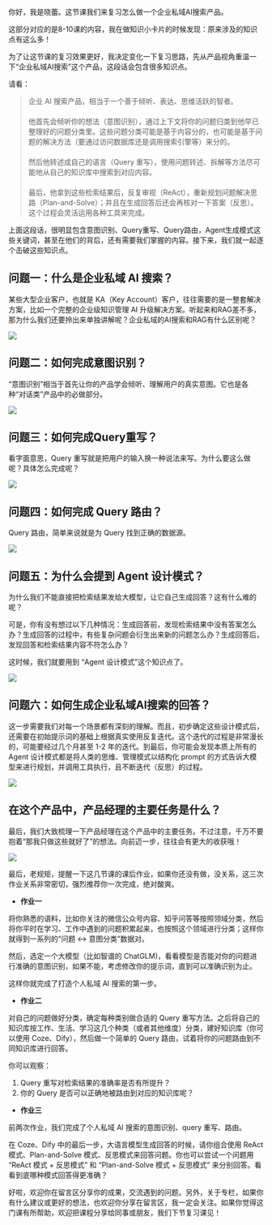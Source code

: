 你好，我是晓蕾。这节课我们来复习怎么做一个企业私域AI搜索产品。

这部分对应的是8-10课的内容，我在做知识小卡片的时候发现：原来涉及的知识点有这么多！

为了让这节课的复习效果更好，我决定变化一下复习思路，先从产品视角重温一下“企业私域AI搜索”这个产品，这段话会包含很多知识点。

请看：

> 企业 AI 搜索产品，相当于一个善于倾听、表达、思维活跃的智者。  
> 　  
> 他首先会倾听你的想法（意图识别），通过上下文将你的问题归类到他早已整理好的问题分类里。这些问题分类可能是基于内容分的，也可能是基于问题的解决方法（要通过访问数据库还是调用搜索引擎等）来分的。  
> 　  
> 然后他转述成自己的语言（Query 重写），使用问题转述、拆解等方法尽可能地从自己的知识库中搜索到对应内容。  
> 　  
> 最后，他拿到这些检索结果后，反复审视（ReAct），重新规划问题解决思路（Plan-and-Solve）；并且在生成回答后还会再核对一下答案（反思）。这个过程会灵活运用各种工具来完成。

上面这段话，很明显包含意图识别、Query重写、Query路由，Agent生成模式这些关键词，甚至在他们的背后，还有需要我们掌握的内容。接下来，我们就一起逐个击破这些知识点。

## 问题一：什么是企业私域 AI 搜索？

某些大型企业客户，也就是 KA（Key Account）客户，往往需要的是一整套解决方案，比如一个完整的企业级知识管理 AI 升级解决方案。听起来和RAG差不多，那为什么我们还要拎出来单独讲解呢？企业私域的AI搜索和RAG有什么区别呢？

![](https://static001.geekbang.org/resource/image/2e/53/2ebf23556be4eba9420f33bec435ef53.png?wh=3425x4506)

## 问题二：如何完成意图识别？

“意图识别”相当于首先让你的产品学会倾听、理解用户的真实意图。它也是各种“对话类”产品中的必做部分。

![](https://static001.geekbang.org/resource/image/e0/a2/e0a3147bbd47125bb3d3498433c44ba2.png?wh=3600x4678)

## 问题三：如何完成Query重写？

看字面意思，Query 重写就是把用户的输入换一种说法来写。为什么要这么做呢？具体怎么完成呢？

![](https://static001.geekbang.org/resource/image/e5/10/e53d73d8f1b98f6bb82a53c3f53a8510.png?wh=3449x4794)

## 问题四：如何完成 Query 路由？

Query 路由，简单来说就是为 Query 找到正确的数据源。

![](https://static001.geekbang.org/resource/image/11/61/11bc20f325d537edbcc9879e37a25b61.png?wh=3422x5358)

## 问题五：为什么会提到 Agent 设计模式？

为什么我们不能直接把检索结果发给大模型，让它自己生成回答？这有什么难的呢？

可是，你有没有想过以下几种情况：生成回答前，发现检索结果中没有答案怎么办？生成回答的过程中，有些复杂问题会衍生出来新的问题怎么办？生成回答后，发现回答和检索结果内容不符怎么办？

这时候，我们就要用到 “Agent 设计模式”这个知识点了。

![](https://static001.geekbang.org/resource/image/98/ae/985bf3f3bb29b333c0d031936921ffae.png?wh=4340x14508)

## 问题六：如何生成企业私域AI搜索的回答？

这一步需要我们对每一个场景都有深刻的理解。而且，初步确定这些设计模式后，还需要在初始提示词的基础上根据真实使用反复迭代。这个迭代的过程是非常漫长的，可能要经过几个月甚至 1-2 年的迭代。到最后，你可能会发现本质上所有的 Agent 设计模式都是将人类的思维、管理模式以结构化 prompt 的方式告诉大模型来进行规划，并调用工具执行，且不断迭代（反思）的过程。

![](https://static001.geekbang.org/resource/image/36/6d/3682dc4707c927e3e40caeebf6a1876d.png?wh=3024x3196)

## 在这个产品中，产品经理的主要任务是什么？

最后，我们大致梳理一下产品经理在这个产品中的主要任务。不过注意，千万不要抱着“那我只做这些就好了”的想法。向前迈一步，往往会有更大的收获哦！

![](https://static001.geekbang.org/resource/image/e3/3b/e3c7614d404d777feyye517d695c8e3b.png?wh=4103x1303)

最后，老规矩，提醒一下这几节课的课后作业，如果你还没有做，没关系，这三次作业关系非常密切，强烈推荐你一次完成，绝对酸爽。

- **作业一**

将你熟悉的语料，比如你关注的微信公众号内容、知乎问答等按照领域分类，然后将你平时在学习、工作中遇到的问题积累起来，也按照这个领域进行分类；这样你就得到一系列的“问题 &lt;-&gt; 意图分类”数据对。

然后，选定一个大模型（比如智谱的 ChatGLM)，看看模型是否能对你的问题进行准确的意图识别，如果不能，考虑修改你的提示词，直到可以准确识别为止。

这样你就完成了打造个人私域 AI 搜索的第一步。

- **作业二**

对自己的问题做好分类，确定每种类别做合适的 Query 重写方法。之后将自己的知识库按工作、生活、学习这几个种类（或者其他维度）分类，建好知识库（你可以使用 Coze、Dify），然后做一个简单的 Query 路由，试着将你的问题路由到不同知识库进行回答。

你可以观察：

1. Query 重写对检索结果的准确率是否有所提升？
2. 你的 Query 是否可以正确地被路由到对应的知识库呢？

<!--THE END-->

- **作业三**

前两次作业，我们完成了个人私域 AI 搜索的意图识别、query 重写、路由。

在 Coze、Dify 中的最后一步，大语言模型生成回答的时候，请你组合使用 ReAct 模式、Plan-and-Solve 模式、反思模式来回答问题。你也可以尝试一个问题用 “ReAct 模式 + 反思模式” 和 “Plan-and-Solve 模式 + 反思模式” 来分别回答。看看到底哪种模式回答得更准确？

好啦，欢迎你在留言区分享你的成果，交流遇到的问题。另外，关于专栏，如果你有什么建议或更好的想法，也欢迎你分享在留言区，我一定会关注。如果你觉得这门课有所帮助，欢迎把课程分享给同事或朋友，我们下节复习课见！